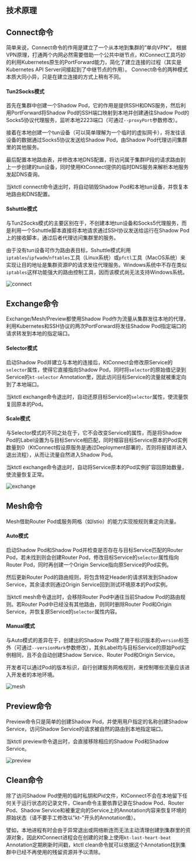 技术原理
---

## Connect命令

简单来说，Connect命令的作用是建立了一个从本地到集群的”单向VPN“。
根据VPN原理，打通两个内网必然需要借助一个公共中继节点，KtConnect工具巧妙的利用Kubernetes原生的PortForward能力，简化了建立连接的过程（其实是Kubernetes API Server间接起到了中继节点的作用）。
Connect命令的两种模式本质大同小异，只是在建立连接的方式上稍有不同。

#### Tun2Socks模式

首先在集群中创建一个Shadow Pod，它的作用是提供SSH和DNS服务，然后利用PortForward将Shadow Pod的SSH端口映射到本地并创建通往Shadow Pod的Socks5协议代理服务，监听本地2223端口（可通过`--proxyPort`参数修改）。

接着在本地创建一个tun设备（可以简单理解为一个临时的虚拟网卡），将发往该设备的数据通过Socks5协议发送给Shadow Pod，由Shadow Pod代理访问集群里的其他服务。

最后配置本地路由表，并修改本地DNS配置，将访问属于集群IP段的请求路由到上一步创建的tun设备，同时使用KtConnect提供的临时DNS服务来解析本地服务发起DNS查询。

当ktctl connect命令退出时，将自动销毁Shadow Pod和本地tun设备，并恢复本地路由和DNS配置。

#### Sshuttle模式

与Tun2Socks模式的主要区别在于，不创建本地tun设备和Socks5代理服务，而是利用一个Sshuttle脚本直接将本地请求通过SSH协议发送给运行在Shadow Pod上的接收脚本，通过后者代理访问集群里的服务。

由于没有tun设备可作为路由表目标，Sshuttle模式利用`iptables`/`ipfwadm`/`nftables`工具（Linux系统）或`pfctl`工具（MacOS系统）来实现让目的地址是集群资源IP的请求发往代理服务。Windows系统中不存在类似`iptables`这样功能强大的路由控制工具，因而该模式尚无法支持Windows系统。

![connect](https://img.alicdn.com/imgextra/i1/O1CN01wyIRRn1OGZKritg22_!!6000000001678-0-tps-2490-908.jpg)

## Exchange命令

Exchange/Mesh/Preview都使用Shadow Pod作为流量从集群发往本地的代理，利用Kubernetes和SSH协议的两次PortForward将发往Shadow Pod指定端口的请求转发到本地的指定端口。

#### Selector模式

启动Shadow Pod并建立与本地的连接后，KtConnect会修改原Service的`selector`属性，使得它直接指向Shadow Pod，同时将`selector`的原始值记录到Service的`kt-selector` Annotation里，因此访问目标Service的流量就被重定向到了本地端口。

当ktctl exchange命令退出时，自动还原目标Service的`selector`属性，使流量恢复回原本的Pod。

#### Scale模式

与Selector模式的不同之处在于，它不会改变Service的属性，而是将Shadow Pod的Label设置为与目标Service相匹配，同时缩容目标Service原本的Pod实例数量到0（KtConnect假设原服务是通过Deployment部署的，否则将报错并进入退出流程），从而让流量自然进入Shadow Pod。

当ktctl exchange命令退出时，自动将Service原本的Pod实例扩容回原始数量，使流量恢复正常。

![exchange](https://img.alicdn.com/imgextra/i4/O1CN01oZHLhc1YxIRdf3Oa6_!!6000000003125-0-tps-2486-908.jpg)

## Mesh命令

Mesh借助Router Pod或服务网格（如Istio）的能力实现按规则重定向流量。

#### Auto模式

启动Shadow Pod和Shadow Pod并检查是否存在与目标Service匹配的Router Pod，若未找到则会创建Router Pod，修改目标Service的`selector`属性指向Router Pod，同时再创建一个Origin Service指向原Service的Pod实例。

然后更新Router Pod的路由规则，将包含特定Header的请求转发到Shadow Service，其余请求则通过Origin Service回到测试环境原本的Pod实例。

当ktctl mesh命令退出时，会移除Router Pod中通往当前Shadow Pod的路由规则。若Router Pod中已经没有其他路由，则同时删除Router Pod和Origin Service，并恢复原Service的`selector`属性内容。

#### Manual模式

与Auto模式的差异在于，创建出的Shadow Pod除了用于标识版本的`version`标签外（可通过`--versionMark`参数修改），其余Label均与目标Service的原始Pod实例相同，且不会自动创建Shadow Service、Router Pod和Origin Service。

开发者可以通过Pod的版本标识，自行创建服务网格规则，来控制哪些流量应该进入开发者的本地环境。

![mesh](https://img.alicdn.com/imgextra/i4/O1CN01n5oprI1FFo8SbhBiu_!!6000000000458-0-tps-2494-978.jpg)

## Preview命令

Preview命令只是简单的创建Shadow Pod，并使用用户指定的名称创建Shadow Service，访问Shadow Service的请求被自然的路由到本地指定端口。

当ktctl preview命令退出时，会直接移除相应的Shadow Pod和Shadow Service。

![preview](https://img.alicdn.com/imgextra/i4/O1CN01sEZYfx1RF8wxtPZUg_!!6000000002081-0-tps-2484-878.jpg)

## Clean命令

除了访问Shadow Pod使用的临时私钥和Pid文件，KtConnect不会在本地留下任何关于运行状态的记录文件，Clean命令主要依靠记录在Shadow Pod、Router Pod、Shadow Service和被重定向的Service上的Annotation内容来恢复环境的原始状态（请不要手工修改以"kt-"开头的Annotation值）。

譬如，本地进程有时会由于异常退出或网络断连而无法主动清理创建到集群里的资源对象，因此KtConnect进程会在创建的对象上使用`kt-last-heart-beat` Annotation定期刷新时间戳，ktctl clean命令就可以依据这个Annotation找到集群中已经不再使用的残留资源并予以清除。
